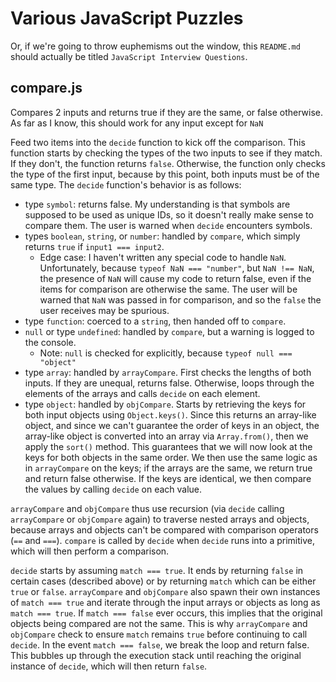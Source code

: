 Various JavaScript Puzzles
==========================

Or, if we're going to throw euphemisms out the window, this `README.md` should actually be titled `JavaScript Interview Questions`.

compare.js
----------

Compares 2 inputs and returns true if they are the same, or false otherwise.  As far as I know, this should work for any input except for `NaN`

Feed two items into the `decide` function to kick off the comparison.  This function starts by checking the types of the two inputs to see if they match.  If they don't, the function returns `false`.  Otherwise, the function only checks the type of the first input, because by this point, both inputs must be of the same type.  The `decide` function's behavior is as follows:

* type `symbol`:  returns false.  My understanding is that symbols are supposed to be used as unique IDs, so it doesn't really make sense to compare them.  The user is warned when `decide` encounters symbols.
* types `boolean`, `string`, or `number`: handled by `compare`, which simply returns `true` if `input1 === input2`.
    * Edge case: I haven't written any special code to handle `NaN`.  Unfortunately, because `typeof NaN === "number"`, but `NaN !== NaN`, the presence of `NaN` will cause my code to return false, even if the items for comparison are otherwise the same.  The user will be warned that `NaN` was passed in for comparison, and so the `false` the user receives may be spurious.
* type `function`:  coerced to a `string`, then handed off to `compare`.
* `null` or type `undefined`:  handled by `compare`, but a warning is logged to the console.
    * Note:  `null` is checked for explicitly, because `typeof null === "object"`
* type `array`:  handled by `arrayCompare`.  First checks the lengths of both inputs.  If they are unequal, returns false.  Otherwise, loops through the elements of the arrays and calls `decide` on each element.
* type `object`:  handled by `objCompare`.  Starts by retrieving the keys for both input objects using `Object.keys()`.  Since this returns an array-like object, and since we can't guarantee the order of keys in an object, the array-like object is converted into an array via `Array.from()`, then we apply the `sort()` method.  This guarantees that we will now look at the keys for both objects in the same order.  We then use the same logic as in `arrayCompare` on the keys; if the arrays are the same, we return true and return false otherwise.  If the keys are identical, we then compare the values by calling `decide` on each value.

`arrayCompare` and `objCompare` thus use recursion (via `decide` calling `arrayCompare` or `objCompare` again) to traverse nested arrays and objects, because arrays and objects can't be compared with comparison operators (`==` and `===`).  `compare` is called by `decide` when `decide` runs into a primitive, which will then perform a comparison.

`decide` starts by assuming `match === true`.  It ends by returning `false` in certain cases (described above) or by returning `match` which can be either `true` or `false`.  `arrayCompare` and `objCompare` also spawn their own instances of `match === true` and iterate through the input arrays or objects as long as `match === true`.  If `match === false` ever occurs, this implies that the original objects being compared are not the same.  This is why `arrayCompare` and `objCompare` check to ensure `match` remains `true` before continuing to call `decide`.  In the event `match === false`, we break the loop and return false.  This bubbles up through the execution stack until reaching the original instance of `decide`, which will then return `false`.